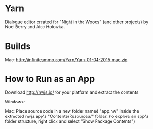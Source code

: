 # Yarn

Dialogue editor created for "Night in the Woods" (and other projects) by Noel Berry and Alec Holowka.

# Builds

Mac: http://infiniteammo.com/Yarn/Yarn-01-04-2015-mac.zip

# How to Run as an App

Download http://nwjs.io/ for your platform and extract the contents.

Windows: 

Mac: Place source code in a new folder named "app.nw" inside the extracted nwjs.app's "Contents/Resources/" folder.
(to explore an app's folder structure, right click and select "Show Package Contents")

